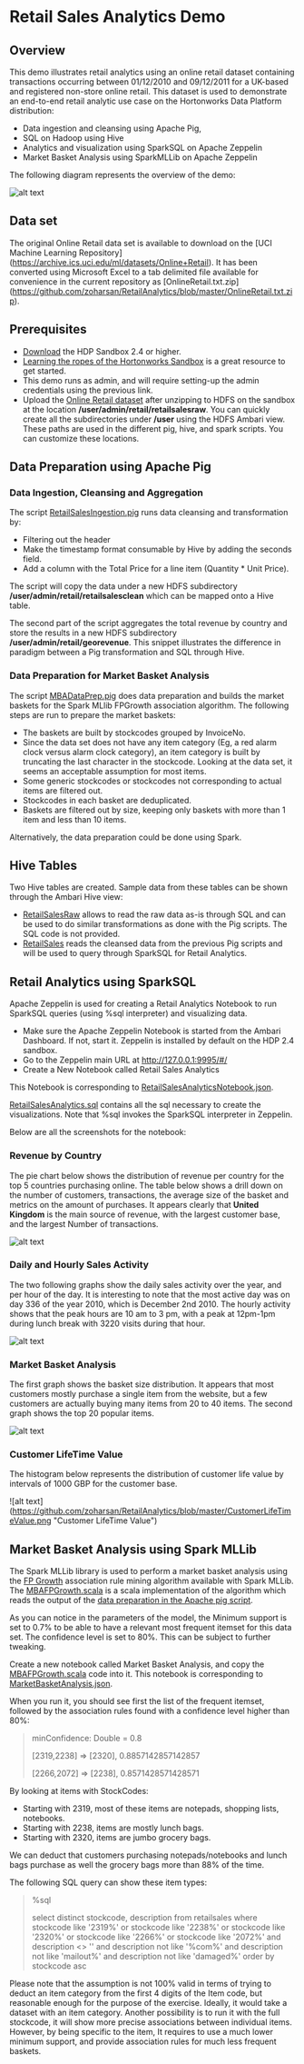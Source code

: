# Retail Sales Analytics Demo
## Overview
This demo illustrates retail analytics using an online retail dataset containing transactions occurring between 01/12/2010 and 09/12/2011 for a UK-based and registered non-store online retail. This dataset is used to demonstrate an end-to-end retail analytic use case on the Hortonworks Data Platform distribution:

* Data ingestion and cleansing using Apache Pig, 
* SQL on Hadoop using Hive
* Analytics and visualization using SparkSQL on Apache Zeppelin
* Market Basket Analysis using SparkMLLib on Apache Zeppelin

The following diagram represents the overview of the demo:

![alt text](https://github.com/zoharsan/RetailAnalytics/blob/master/RetailAnalyticsOverview.jpg "Retail Analytics Demo Overview")

## Data set

The original Online Retail data set is available to download on the [UCI Machine Learning Repository] (https://archive.ics.uci.edu/ml/datasets/Online+Retail). It has been converted using Microsoft Excel to a tab delimited file available for convenience in the current repository as [OnlineRetail.txt.zip] (https://github.com/zoharsan/RetailAnalytics/blob/master/OnlineRetail.txt.zip).

## Prerequisites

* [Download](http://hortonworks.com/downloads/#sandbox) the HDP Sandbox 2.4 or higher.
* [Learning the ropes of the Hortonworks Sandbox](http://hortonworks.com/hadoop-tutorial/learning-the-ropes-of-the-hortonworks-sandbox/) is a great resource to get started.
* This demo runs as admin, and will require setting-up the admin credentials using the previous link. 
* Upload the [Online Retail dataset](https://github.com/zoharsan/RetailAnalytics/blob/master/OnlineRetail.txt.zip) after unzipping to HDFS on the sandbox at the location **/user/admin/retail/retailsalesraw**. You can quickly create all the subdirectories under **/user** using the HDFS Ambari view. These paths are used in the different pig, hive, and spark scripts. You can customize these locations.

## Data Preparation using Apache Pig

### Data Ingestion, Cleansing and Aggregation

The script [RetailSalesIngestion.pig](https://github.com/zoharsan/RetailAnalytics/blob/master/RetailSalesIngestion.pig) runs data cleansing and transformation by:
* Filtering out the header
* Make the timestamp format consumable by Hive by adding the seconds field.
* Add a column with the Total Price for a line item (Quantity * Unit Price).

The script will copy the data under a new HDFS subdirectory **/user/admin/retail/retailsalesclean** which can be mapped onto a Hive table.

The second part of the script aggregates the total revenue by country and store the results in a new HDFS subdirectory **/user/admin/retail/georevenue**. This snippet illustrates the difference in paradigm between a Pig transformation and SQL through Hive.


### Data Preparation for Market Basket Analysis

The script [MBADataPrep.pig](https://github.com/zoharsan/RetailAnalytics/blob/master/MBADataPrep.pig) does data preparation and builds the market baskets for the Spark MLlib FPGrowth association algorithm. The following steps are run to prepare the market baskets:

* The baskets are built by stockcodes grouped by InvoiceNo.
* Since the data set does not have any item category (Eg, a red alarm clock versus alarm clock category), an item category is built by truncating the last character in the stockcode. Looking at the data set, it seems an acceptable assumption for most items.
* Some generic stockcodes or stockcodes not corresponding to actual items are filtered out.
* Stockcodes in each basket are deduplicated.
* Baskets are filtered out by size, keeping only baskets with more than 1 item and less than 10 items.

Alternatively, the data preparation could be done using Spark.

## Hive Tables

Two Hive tables are created. Sample data from these tables can be shown through the Ambari Hive view:

- [RetailSalesRaw](https://github.com/zoharsan/RetailAnalytics/blob/master/RetailSalesRaw.ddl) allows to read the raw data as-is through SQL and can be used to do similar transformations as done with the Pig scripts. The SQL code is not provided.
- [RetailSales](https://github.com/zoharsan/RetailAnalytics/blob/master/RetailSales.ddl) reads the cleansed data from the previous Pig scripts and will be used to query through SparkSQL for Retail Analytics.

## Retail Analytics using SparkSQL

Apache Zeppelin is used for creating a Retail Analytics Notebook to run SparkSQL queries (using %sql interpreter) and visualizing data. 
* Make sure the Apache Zeppelin Notebook is started from the Ambari Dashboard. If not, start it. Zeppelin is installed by default on the HDP 2.4 sandbox.
* Go to the Zeppelin main URL at http://127.0.0.1:9995/#/
* Create a New Notebook called Retail Sales Analytics

This Notebook is corresponding to [RetailSalesAnalyticsNotebook.json](https://github.com/zoharsan/RetailAnalytics/blob/master/RetailSalesAnalyticsNotebook.json).

[RetailSalesAnalytics.sql](https://github.com/zoharsan/RetailAnalytics/blob/master/RetailAnalytics.sql) contains all the sql necessary to create the visualizations. Note that %sql invokes the SparkSQL interpreter in Zeppelin.

Below are all the screenshots for the notebook:

### Revenue by Country

The pie chart below shows the distribution of revenue per country for the top 5 countries purchasing online. The table below shows a drill down on the number of customers, transactions, the average size of the basket and metrics on the amount of purchases. It appears clearly that **United Kingdom** is the main source of revenue, with the largest customer base, and the largest Number of transactions.

![alt text](https://github.com/zoharsan/RetailAnalytics/blob/master/RevenueByCountry.png "Revenue By Country")

### Daily and Hourly Sales Activity

The two following graphs show the daily sales activity over the year, and per hour of the day. It is interesting to note that the most active day was on day 336 of the year 2010, which is December 2nd 2010. The hourly activity shows that the peak hours are 10 am to 3 pm, with a peak at 12pm-1pm during lunch break with 3220 visits during that hour.

![alt text](https://github.com/zoharsan/RetailAnalytics/blob/master/DailyHourlySalesActivity.png "Daily and Hourly Sales Activity")

### Market Basket Analysis

The first graph shows the basket size distribution. It appears that most customers mostly purchase a single item from the website, but a few customers are actually buying many items from 20 to 40 items. The second graph shows the top 20 popular items.

![alt text](https://github.com/zoharsan/RetailAnalytics/blob/master/MarketBasketAnalysis.png "Market Basket Analysis")

### Customer LifeTime Value

The histogram below represents the distribution of customer life value by intervals of 1000 GBP for the customer base.

![alt text] (https://github.com/zoharsan/RetailAnalytics/blob/master/CustomerLifeTimeValue.png "Customer LifeTime Value")

## Market Basket Analysis using Spark MLLib

The Spark MLLib library is used to perform a market basket analysis using the [FP Growth](https://en.wikipedia.org/wiki/Association_rule_learning#FP-growth_algorithm) association rule mining algorithm available with Spark MLLib. The [MBAFPGrowth.scala](https://github.com/zoharsan/RetailAnalytics/blob/master/MBAFPGrowth.scala) is a scala implementation of the algorithm which reads the output of the [data preparation in the Apache pig script](https://github.com/zoharsan/RetailAnalytics/blob/master/MBADataPrep.pig).

As you can notice in the parameters of the model, the Minimum support is set to 0.7% to be able to have a relevant most frequent itemset for this data set. The confidence level is set to 80%. This can be subject to further tweaking.

Create a new notebook called Market Basket Analysis, and copy the [MBAFPGrowth.scala](https://github.com/zoharsan/RetailAnalytics/blob/master/MBAFPGrowth.scala) code into it. This notebook is corresponding to [MarketBasketAnalysis.json](https://github.com/zoharsan/RetailAnalytics/blob/master/MarketBasketAnalysis.json).

When you run it, you should see first the list of the frequent itemset, followed by the association rules found with a confidence level higher than 80%:

> minConfidence: Double = 0.8
>
> [2319,2238] => [2320], 0.8857142857142857
>
> [2266,2072] => [2238], 0.8571428571428571

By looking at items with StockCodes:
* Starting with 2319, most of these items are notepads, shopping lists, notebooks. 
* Starting with 2238, items are mostly lunch bags.
* Starting with 2320, items are jumbo grocery bags.

We can deduct that customers purchasing notepads/notebooks and lunch bags purchase as well the grocery bags more than 88% of the time.

The following SQL query can show these item types:

> %sql
>
>select distinct stockcode, description from retailsales where stockcode like '2319%' or stockcode like '2238%' 
> or stockcode like '2320%' 
> or stockcode like '2266%'
> or stockcode like '2072%' 
> and description <> '' and description not like '%com%' and description not like 'mailout%' and description not like 'damaged%' order by stockcode asc

Please note that the assumption is not 100% valid in terms of trying to deduct an item category from the first 4 digits of the Item code, but reasonable enough for the purpose of the exercise. Ideally, it would take a dataset with an item category. Another possibility is to run it with the full stockcode, it will show more precise associations between individual items. However, by being specific to the item, It requires to use a much lower minimum support, and provide association rules for much less frequent baskets.





